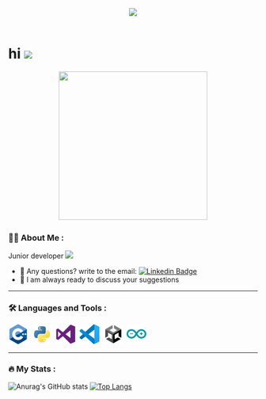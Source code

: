 <div id="header" align="center">
   <img src="https://media.giphy.com/media/553ZGCzYHSQHXiFKA8/giphy.gif" width="100"/>
</div>
<div id="badges" align="center">
  <img src="https://komarev.com/ghpvc/?username=Bayandin-Kirill&style=flat-square&color=blue" alt=""/>
</div>
<h1>
  hi
  <img src="https://media.giphy.com/media/hvRJCLFzcasrR4ia7z/giphy.gif" width="30px"/>
</h1>

<div align="center">
  <img src="https://media.giphy.com/media/Ll22OhMLAlVDb8UQWe/giphy.gif" width="300" height="300"/>
</div>

### :man_technologist: About Me :
Junior developer <img src="https://media.giphy.com/media/WUlplcMpOCEmTGBtBW/giphy.gif" width="30">
- :speech_balloon: Any questions? write to the email: [![Linkedin Badge](https://mail.google.com/mail/u/0/#inbox?compose=GTvVlcSHwCqRpJbgfQFtvsknnsxSSGSdZrkRhcTqWZXxgKnCJnPqbDkxmSnkQRXPzbkzMPSZlvrXr)](your-linkedin-url)
- :handshake: I am always ready to discuss your suggestions
---
### :hammer_and_wrench: Languages and Tools :
<div>
  <img src="https://github.com/devicons/devicon/blob/master/icons/cplusplus/cplusplus-original.svg" title="Cplusplus" alt="C++" width="40" height="40"/>&nbsp;
  <img src="https://github.com/devicons/devicon/blob/master/icons/python/python-original.svg" title="Python" alt="Python" width="40" height="40"/>&nbsp;
  <img src="https://github.com/devicons/devicon/blob/master/icons/visualstudio/visualstudio-plain.svg" title="VisualStudio" alt="VS" width="40" height="40"/>&nbsp;
  <img src="https://github.com/devicons/devicon/blob/master/icons/vscode/vscode-original.svg" title="vscode" alt="VScode" width="40" height="40"/>&nbsp;
  <img src="https://github.com/devicons/devicon/blob/master/icons/unity/unity-original.svg" title="unity" alt="unity" width="40" height="40"/>&nbsp;
  <img src="https://github.com/devicons/devicon/blob/master/icons/arduino/arduino-original.svg" title="Arduino" alt="arduino" width="40" height="40"/>&nbsp;
</div>

---
### :fire: My Stats :
![Anurag's GitHub stats](https://github-readme-stats.vercel.app/api?username=Bayandin-Kirill&show_icons=true&theme=tokyonight)
[![Top Langs](https://github-readme-stats.vercel.app/api/top-langs/?username=Bayandin-Kirill&layout=compact&theme=tokyonight)](https://github.com/anuraghazra/github-readme-stats)

<!--
**Bayandin-Kirill/Bayandin-Kirill** is a ✨ _special_ ✨ repository because its `README.md` (this file) appears on your GitHub profile.

Here are some ideas to get you started:

- 🔭 I’m currently working on ...
- 🌱 I’m currently learning ...
- 👯 I’m looking to collaborate on ...
- 🤔 I’m looking for help with ...
- 💬 Ask me about ...
- 📫 How to reach me: ...
- 😄 Pronouns: ...
- ⚡ Fun fact: ...
-->
